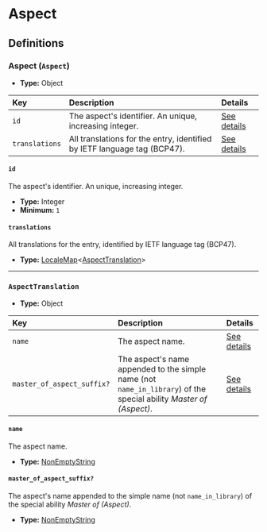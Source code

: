 # Aspect

## Definitions

### <a name="Aspect"></a> Aspect (`Aspect`)

- **Type:** Object

Key | Description | Details
:-- | :-- | :--
`id` | The aspect's identifier. An unique, increasing integer. | <a href="#Aspect/id">See details</a>
`translations` | All translations for the entry, identified by IETF language tag (BCP47). | <a href="#Aspect/translations">See details</a>

#### <a name="Aspect/id"></a> `id`

The aspect's identifier. An unique, increasing integer.

- **Type:** Integer
- **Minimum:** `1`

#### <a name="Aspect/translations"></a> `translations`

All translations for the entry, identified by IETF language tag (BCP47).

- **Type:** <a href="./_LocaleMap.md#LocaleMap">LocaleMap</a>&lt;<a href="#AspectTranslation">AspectTranslation</a>&gt;

---

### <a name="AspectTranslation"></a> `AspectTranslation`

- **Type:** Object

Key | Description | Details
:-- | :-- | :--
`name` | The aspect name. | <a href="#AspectTranslation/name">See details</a>
`master_of_aspect_suffix?` | The aspect's name appended to the simple name (not `name_in_library`) of the special ability *Master of (Aspect)*. | <a href="#AspectTranslation/master_of_aspect_suffix">See details</a>

#### <a name="AspectTranslation/name"></a> `name`

The aspect name.

- **Type:** <a href="./_NonEmptyString.md#NonEmptyString">NonEmptyString</a>

#### <a name="AspectTranslation/master_of_aspect_suffix"></a> `master_of_aspect_suffix?`

The aspect's name appended to the simple name (not `name_in_library`)
of the special ability *Master of (Aspect)*.

- **Type:** <a href="./_NonEmptyString.md#NonEmptyString">NonEmptyString</a>
